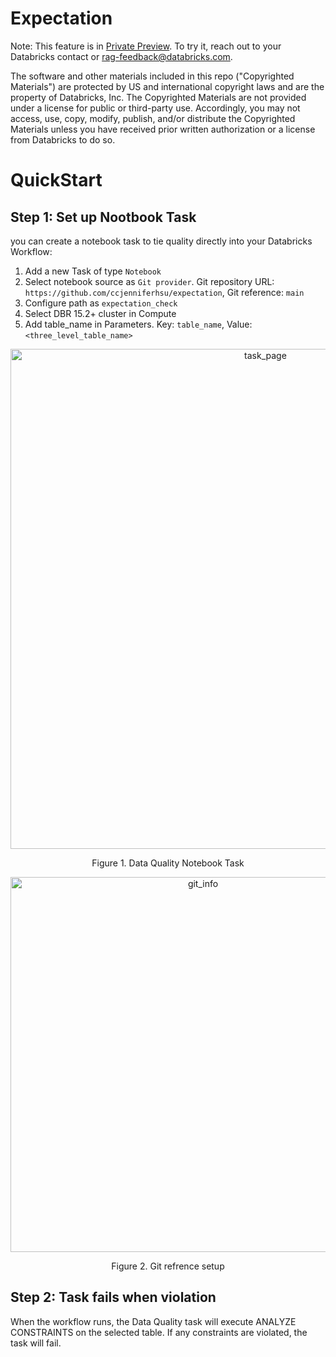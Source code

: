 # Expectation 
Note: This feature is in [Private Preview](https://docs.databricks.com/en/release-notes/release-types.html). To try it, reach out to your Databricks contact or rag-feedback@databricks.com.

The software and other materials included in this repo ("Copyrighted Materials") are protected by US and international copyright laws and are the property of Databricks, Inc. The Copyrighted Materials are not provided under a license for public or third-party use. Accordingly, you may not access, use, copy, modify, publish, and/or distribute the Copyrighted Materials unless you have received prior written authorization or a license from Databricks to do so.

# QuickStart
## Step 1: Set up Nootbook Task
you can  create a notebook task to tie quality directly into your Databricks Workflow:
1. Add a new Task of type `Notebook`
2. Select notebook source as `Git provider`. Git repository URL: `https://github.com/ccjenniferhsu/expectation`, Git reference: `main`
3. Configure path as `expectation_check`
4. Select DBR 15.2+ cluster in Compute
5. Add table_name in Parameters. Key: `table_name`, Value: `<three_level_table_name>`
   
<p align="center"><img width="800" alt="task_page" src="https://github.com/ccjenniferhsu/expectation/assets/40581391/895a1df2-101e-406f-b2e9-65a1bd0b1466"></p>
<p align=center> Figure 1. Data Quality Notebook Task</p>
<p align="center"><img width="600" alt="git_info" src="https://github.com/ccjenniferhsu/expectation/assets/40581391/842de542-1f38-41e8-ae11-105469304a47"></p>
<p align="center">Figure 2. Git refrence setup</p>

## Step 2: Task fails when violation
When the workflow runs, the Data Quality task will execute ANALYZE CONSTRAINTS on the selected table. If any constraints are violated, the task will fail. 
